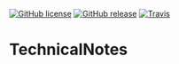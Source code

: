 [![GitHub license](https://img.shields.io/badge/license-GPLv3-blue.svg?style=flat-square)](https://raw.githubusercontent.com/stardisblue/TechnicalNotes/master/LICENSE)
[![GitHub release](https://img.shields.io/github/release/stardisblue/technicalnotes.svg?style=flat-square)](https://github.com/stardisblue/TechnicalNotes/releases/latest)
[![Travis](https://img.shields.io/travis/stardisblue/TechnicalNotes.svg?style=flat-square)](https://travis-ci.org/stardisblue/TechnicalNotes)



# TechnicalNotes

